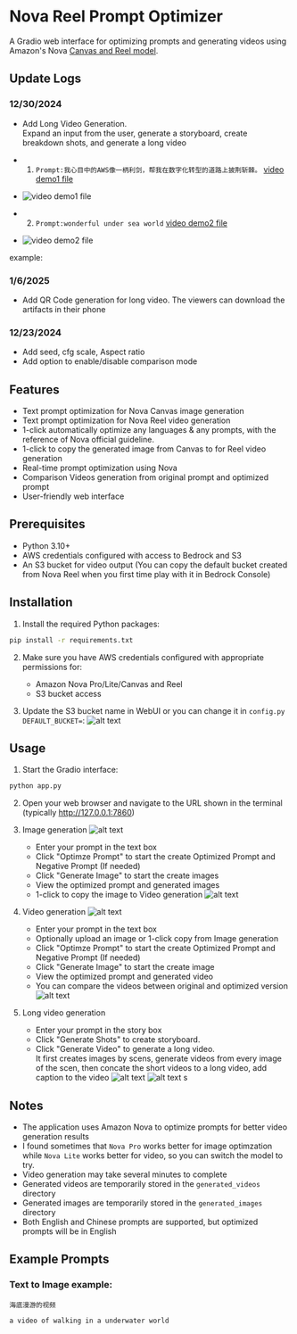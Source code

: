 # Nova Reel Prompt Optimizer

A Gradio web interface for optimizing prompts and generating videos using Amazon's Nova [Canvas and Reel model](https://docs.aws.amazon.com/nova/latest/userguide/content-generation.html).

## Update Logs
### 12/30/2024
- Add Long Video Generation.  
Expand an input from the user, generate a storyboard, create breakdown shots, and generate a long video
* 1. ```Prompt:我心目中的AWS像一柄利剑，帮我在数字化转型的道路上披荆斩棘。``` [video demo1 file](assets/aws_stitched_1_caption.mp4)
- ![video demo1 file](assets/video_demo.gif)

* 2. ```Prompt:wonderful under sea world``` [video demo2 file](assets/4p6jvyq58l7q_stitched_1_caption.mp4) 
- ![video demo2 file](assets/video_demo2.gif)


example:
### 1/6/2025
- Add QR Code generation for long video. The viewers can download the artifacts in their phone

### 12/23/2024
- Add seed, cfg scale, Aspect ratio
- Add option to enable/disable comparison mode 

## Features
- Text prompt optimization for Nova Canvas image generation
- Text prompt optimization for Nova Reel video generation
- 1-click automatically optimize any languages & any prompts, with the reference of Nova official guideline.
- 1-click to copy the generated image from Canvas to for Reel video generation
- Real-time prompt optimization using Nova
- Comparison Videos generation from original prompt and optimized prompt
- User-friendly web interface

## Prerequisites

- Python 3.10+
- AWS credentials configured with access to Bedrock and S3
- An S3 bucket for video output (You can copy the default bucket created from Nova Reel when you first time play with it in Bedrock Console)

## Installation

1. Install the required Python packages:

```bash
pip install -r requirements.txt
```

2. Make sure you have AWS credentials configured with appropriate permissions for:
   - Amazon Nova Pro/Lite/Canvas and Reel
   - S3 bucket access

3. Update the S3 bucket name in WebUI or you can change it in `config.py` `DEFAULT_BUCKET=`:
![alt text](assets/image1.png)

## Usage
1. Start the Gradio interface:

```bash
python app.py
```

2. Open your web browser and navigate to the URL shown in the terminal (typically http://127.0.0.1:7860)

3. Image generation
![alt text](assets/image2.png)
   - Enter your prompt in the text box
   - Click "Optimze Prompt" to start the create Optimized Prompt and Negative Prompt (If needed)
   - Click "Generate Image" to start the create images
   - View the optimized prompt and generated images
   - 1-click to copy the image to Video generation
![alt text](assets/image3.png)

4. Video generation
![alt text](assets/image4.png)
   - Enter your prompt in the text box
   - Optionally upload an image or 1-click copy from Image generation
   - Click "Optimze Prompt" to start the create Optimized Prompt and Negative Prompt (If needed)
   - Click "Generate Image" to start the create image
   - View the optimized prompt and generated video
   - You can compare the videos between original and optimized version
![alt text](assets/image5.png)

5. Long video generation
   - Enter your prompt in the story box
   - Click "Generate Shots" to create storyboard.
   - Click "Generate Video" to generate a long video.   
    It first creates images by scens, generate videos from every image of the scen, then concate the short videos to a long video, add caption to the video
   ![alt text](assets/image7.png)
   ![alt text](assets/image8.png)
s
## Notes

- The application uses Amazon Nova to optimize prompts for better video generation results
- I found sometimes that `Nova Pro` works better for image optimzation while `Nova Lite` works better for video, so you can switch the model to try. 
- Video generation may take several minutes to complete
- Generated videos are temporarily stored in the `generated_videos` directory
- Generated images are temporarily stored in the `generated_images` directory
- Both English and Chinese prompts are supported, but optimized prompts will be in English

## Example Prompts

### Text to Image example:
```
海底漫游的视频
```
```
a video of walking in a underwater world
```   



